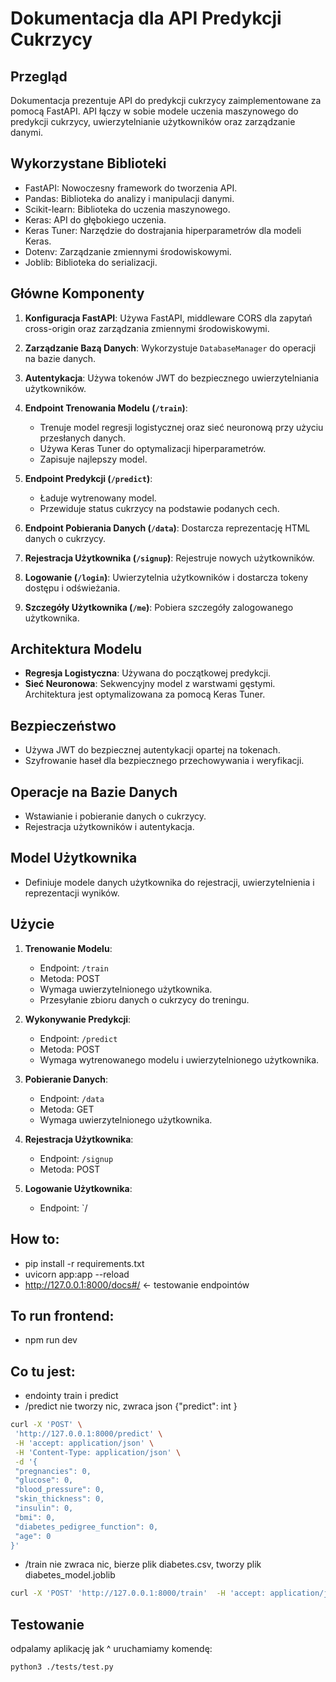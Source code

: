 # Dokumentacja dla API Predykcji Cukrzycy

## Przegląd
Dokumentacja prezentuje API do predykcji cukrzycy zaimplementowane za pomocą FastAPI. API łączy w sobie modele uczenia maszynowego do predykcji cukrzycy, uwierzytelnianie użytkowników oraz zarządzanie danymi.

## Wykorzystane Biblioteki
- FastAPI: Nowoczesny framework do tworzenia API.
- Pandas: Biblioteka do analizy i manipulacji danymi.
- Scikit-learn: Biblioteka do uczenia maszynowego.
- Keras: API do głębokiego uczenia.
- Keras Tuner: Narzędzie do dostrajania hiperparametrów dla modeli Keras.
- Dotenv: Zarządzanie zmiennymi środowiskowymi.
- Joblib: Biblioteka do serializacji.

## Główne Komponenty
1. **Konfiguracja FastAPI**: Używa FastAPI, middleware CORS dla zapytań cross-origin oraz zarządzania zmiennymi środowiskowymi.

2. **Zarządzanie Bazą Danych**: Wykorzystuje `DatabaseManager` do operacji na bazie danych.

3. **Autentykacja**: Używa tokenów JWT do bezpiecznego uwierzytelniania użytkowników.

4. **Endpoint Trenowania Modelu (`/train`)**: 
   - Trenuje model regresji logistycznej oraz sieć neuronową przy użyciu przesłanych danych.
   - Używa Keras Tuner do optymalizacji hiperparametrów.
   - Zapisuje najlepszy model.

5. **Endpoint Predykcji (`/predict`)**:
   - Ładuje wytrenowany model.
   - Przewiduje status cukrzycy na podstawie podanych cech.

6. **Endpoint Pobierania Danych (`/data`)**: Dostarcza reprezentację HTML danych o cukrzycy.

7. **Rejestracja Użytkownika (`/signup`)**: Rejestruje nowych użytkowników.

8. **Logowanie (`/login`)**: Uwierzytelnia użytkowników i dostarcza tokeny dostępu i odświeżania.

9. **Szczegóły Użytkownika (`/me`)**: Pobiera szczegóły zalogowanego użytkownika.

## Architektura Modelu
- **Regresja Logistyczna**: Używana do początkowej predykcji.
- **Sieć Neuronowa**: Sekwencyjny model z warstwami gęstymi. Architektura jest optymalizowana za pomocą Keras Tuner.

## Bezpieczeństwo
- Używa JWT do bezpiecznej autentykacji opartej na tokenach.
- Szyfrowanie haseł dla bezpiecznego przechowywania i weryfikacji.

## Operacje na Bazie Danych
- Wstawianie i pobieranie danych o cukrzycy.
- Rejestracja użytkowników i autentykacja.

## Model Użytkownika
- Definiuje modele danych użytkownika do rejestracji, uwierzytelnienia i reprezentacji wyników.

## Użycie
1. **Trenowanie Modelu**:
   - Endpoint: `/train`
   - Metoda: POST
   - Wymaga uwierzytelnionego użytkownika.
   - Przesyłanie zbioru danych o cukrzycy do treningu.

2. **Wykonywanie Predykcji**:
   - Endpoint: `/predict`
   - Metoda: POST
   - Wymaga wytrenowanego modelu i uwierzytelnionego użytkownika.

3. **Pobieranie Danych**:
   - Endpoint: `/data`
   - Metoda: GET
   - Wymaga uwierzytelnionego użytkownika.

4. **Rejestracja Użytkownika**:
   - Endpoint: `/signup`
   - Metoda: POST

5. **Logowanie Użytkownika**:
   - Endpoint: `/


## How to:
 - pip install -r requirements.txt
 - uvicorn app:app --reload
 - http://127.0.0.1:8000/docs#/ <- testowanie endpointów

## To run frontend:
- npm run dev

## Co tu jest:
 - endointy train i predict 
 - /predict nie tworzy nic, zwraca json {"predict": int }
 ```bash 
 curl -X 'POST' \
  'http://127.0.0.1:8000/predict' \
  -H 'accept: application/json' \
  -H 'Content-Type: application/json' \
  -d '{
  "pregnancies": 0,
  "glucose": 0,
  "blood_pressure": 0,
  "skin_thickness": 0,
  "insulin": 0,
  "bmi": 0,
  "diabetes_pedigree_function": 0,
  "age": 0
}'
 ```
 - /train nie zwraca nic, bierze plik diabetes.csv, tworzy plik diabetes_model.joblib
 ```bash 
 curl -X 'POST' 'http://127.0.0.1:8000/train'  -H 'accept: application/json' -d ''
 ```

## Testowanie
odpalamy aplikację jak ^
uruchamiamy komendę:
```bash 
python3 ./tests/test.py
```
